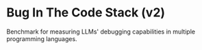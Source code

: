 # Bug In The Code Stack (v2)

Benchmark for measuring LLMs' debugging capabilities in multiple programming languages.
